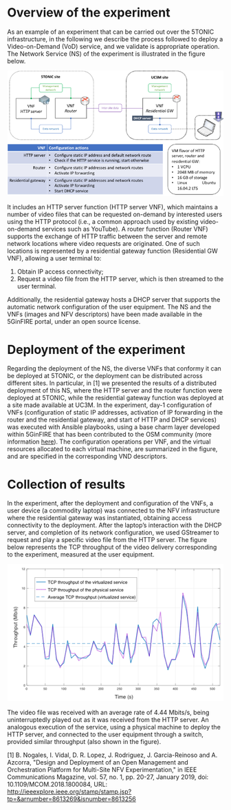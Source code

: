 <!-- TITLE: Example: deployment of VoD service at 5TONIC -->

# Overview of the experiment
As an example of an experiment that can be carried out over the 5TONIC infrastructure, in the following we describe the process followed to deploy a Video-on-Demand (VoD) service, and we validate is appropriate operation. The Network Service (NS) of the experiment is illustrated in the figure below.

![Vod Ns](/uploads/5-tonic/vod-ns.png "Vod Ns")

It includes an HTTP server function (HTTP server VNF), which maintains a number of video files that can be requested on-demand by interested users using the HTTP protocol (i.e., a common approach used by existing video-on-demand services such as YouTube). A router function (Router VNF) supports the exchange of HTTP traffic between the server and remote network locations where video requests are originated. One of such locations is represented by a residential gateway function (Residential GW VNF), allowing a user terminal to: 

1) Obtain IP access connectivity; 
2) Request a video file from the HTTP server, which is then streamed to the user terminal. 

Additionally, the residential gateway hosts a DHCP server that supports the automatic network configuration of the user equipment. The NS and the VNFs (images and NFV descriptors) have been made available in the 5GinFIRE portal, under an open source license.

# Deployment of the experiment
Regarding the deployment of the NS, the diverse VNFs that conformy it can be deployed at 5TONIC, or the deployment can be distributed across different sites. In particular, in [1] we presented the results of a distributed deployment of this NS, where the HTTP server and the router function were deployed at 5TONIC, while the residential gateway function was deployed at a site made available at UC3M. In the experiment, day-1 configuration of VNFs (configuration of static IP addresses, activation of  IP forwarding in the router and the residential gateway, and start of HTTP and DHCP services) was executed with Ansible playbooks, using a base charm layer developed within 5GinFIRE that has been contributed to the OSM community (more information [here](https://osm.etsi.org/gitweb/?p=osm/devops.git;a=tree;f=juju-charms/layers/ansible-charm;h=3cba99023b11e1e8c77a50d4263dc4de2629a96b;hb=5ac13c722414928d2c89ab6e507e63fdf8bc3d8c)). The configuration operations per VNF, and the virtual resources allocated to each virtual machine, are summarized in the figure, and are specified in the corresponding VND descriptors.

# Collection of results
In the experiment, after the deployment and configuration of the VNFs, a user device (a commodity laptop) was connected to the NFV infrastructure where the residential gateway was instantiated, obtaining access connectivity to the deployment. After the laptop’s interaction with the DHCP server, and completion of its network configuration, we used GStreamer to request and play a specific video file from the HTTP server. The figure below represents the TCP throughput of the video delivery corresponding to the experiment, measured at the user equipment. 

![Vodthroughput](/uploads/5-tonic/vodthroughput.png "Vodthroughput")

The video file was received with an average rate of 4.44 Mbits/s, being uninterruptedly played out as it was received from the HTTP server. An analogous execution of the service, using a physical machine to deploy the HTTP server, and connected to the user equipment through a switch, provided similar throughput (also shown in the figure).

[1] B. Nogales, I. Vidal, D. R. Lopez, J. Rodriguez, J. Garcia-Reinoso and A. Azcorra, "Design and Deployment of an Open Management and Orchestration Platform for Multi-Site NFV Experimentation," in IEEE Communications Magazine, vol. 57, no. 1, pp. 20-27, January 2019, doi: 10.1109/MCOM.2018.1800084, URL: http://ieeexplore.ieee.org/stamp/stamp.jsp?tp=&arnumber=8613269&isnumber=8613256
